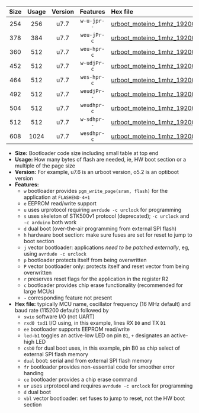 |Size|Usage|Version|Features|Hex file|
|:-:|:-:|:-:|:-:|:--|
|254|256|u7.7|`w-u-jpr--`|[urboot_moteino_1mhz_19200bps_swio_rxd0_txd1_led+b1_ur_vbl.hex](https://raw.githubusercontent.com/stefanrueger/urboot.hex/main/boards/moteino/fcpu_1mhz/19200_bps/urboot_moteino_1mhz_19200bps_swio_rxd0_txd1_led+b1_ur_vbl.hex)|
|378|384|u7.7|`weu-jPr-c`|[urboot_moteino_1mhz_19200bps_swio_rxd0_txd1_ee_led+b1_fr_ce_ur_vbl.hex](https://raw.githubusercontent.com/stefanrueger/urboot.hex/main/boards/moteino/fcpu_1mhz/19200_bps/urboot_moteino_1mhz_19200bps_swio_rxd0_txd1_ee_led+b1_fr_ce_ur_vbl.hex)|
|360|512|u7.7|`weu-hpr-c`|[urboot_moteino_1mhz_19200bps_swio_rxd0_txd1_ee_led+b1_fr_ce_ur.hex](https://raw.githubusercontent.com/stefanrueger/urboot.hex/main/boards/moteino/fcpu_1mhz/19200_bps/urboot_moteino_1mhz_19200bps_swio_rxd0_txd1_ee_led+b1_fr_ce_ur.hex)|
|452|512|u7.7|`w-udjPr-c`|[urboot_moteino_1mhz_19200bps_swio_rxd0_txd1_led+b1_csb0_dual_fr_ce_ur_vbl.hex](https://raw.githubusercontent.com/stefanrueger/urboot.hex/main/boards/moteino/fcpu_1mhz/19200_bps/urboot_moteino_1mhz_19200bps_swio_rxd0_txd1_led+b1_csb0_dual_fr_ce_ur_vbl.hex)|
|464|512|u7.7|`wes-hpr-c`|[urboot_moteino_1mhz_19200bps_swio_rxd0_txd1_ee_led+b1_fr_ce.hex](https://raw.githubusercontent.com/stefanrueger/urboot.hex/main/boards/moteino/fcpu_1mhz/19200_bps/urboot_moteino_1mhz_19200bps_swio_rxd0_txd1_ee_led+b1_fr_ce.hex)|
|492|512|u7.7|`weudjPr--`|[urboot_moteino_1mhz_19200bps_swio_rxd0_txd1_ee_led+b1_csb0_dual_fr_ur_vbl.hex](https://raw.githubusercontent.com/stefanrueger/urboot.hex/main/boards/moteino/fcpu_1mhz/19200_bps/urboot_moteino_1mhz_19200bps_swio_rxd0_txd1_ee_led+b1_csb0_dual_fr_ur_vbl.hex)|
|504|512|u7.7|`weudhpr-c`|[urboot_moteino_1mhz_19200bps_swio_rxd0_txd1_ee_led+b1_csb0_dual_fr_ce_ur.hex](https://raw.githubusercontent.com/stefanrueger/urboot.hex/main/boards/moteino/fcpu_1mhz/19200_bps/urboot_moteino_1mhz_19200bps_swio_rxd0_txd1_ee_led+b1_csb0_dual_fr_ce_ur.hex)|
|512|512|u7.7|`w-sdhpr--`|[urboot_moteino_1mhz_19200bps_swio_rxd0_txd1_led+b1_csb0_dual_fr.hex](https://raw.githubusercontent.com/stefanrueger/urboot.hex/main/boards/moteino/fcpu_1mhz/19200_bps/urboot_moteino_1mhz_19200bps_swio_rxd0_txd1_led+b1_csb0_dual_fr.hex)|
|608|1024|u7.7|`wesdhpr-c`|[urboot_moteino_1mhz_19200bps_swio_rxd0_txd1_ee_led+b1_csb0_dual_fr_ce.hex](https://raw.githubusercontent.com/stefanrueger/urboot.hex/main/boards/moteino/fcpu_1mhz/19200_bps/urboot_moteino_1mhz_19200bps_swio_rxd0_txd1_ee_led+b1_csb0_dual_fr_ce.hex)|

- **Size:** Bootloader code size including small table at top end
- **Usage:** How many bytes of flash are needed, ie, HW boot section or a multiple of the page size
- **Version:** For example, u7.6 is an urboot version, o5.2 is an optiboot version
- **Features:**
  + `w` bootloader provides `pgm_write_page(sram, flash)` for the application at `FLASHEND-4+1`
  + `e` EEPROM read/write support
  + `u` uses urprotocol requiring `avrdude -c urclock` for programming
  + `s` uses skeleton of STK500v1 protocol (deprecated); `-c urclock` and `-c arduino` both work
  + `d` dual boot (over-the-air programming from external SPI flash)
  + `h` hardware boot section: make sure fuses are set for reset to jump to boot section
  + `j` vector bootloader: applications *need to be patched externally*, eg, using `avrdude -c urclock`
  + `p` bootloader protects itself from being overwritten
  + `P` vector bootloader only: protects itself and reset vector from being overwritten
  + `r` preserves reset flags for the application in the register R2
  + `c` bootloader provides chip erase functionality (recommended for large MCUs)
  + `-` corresponding feature not present
- **Hex file:** typically MCU name, oscillator frequency (16 MHz default) and baud rate (115200 default) followed by
  + `swio` software I/O (not UART)
  + `rxd0 txd1` I/O using, in this example, lines RX `D0` and TX `D1`
  + `ee` bootloader supports EEPROM read/write
  + `led-b1` toggles an active-low LED on pin `B1`, `+` designates an active-high LED
  + `csb0` for dual boot uses, in this example, pin B0 as chip select of external SPI flash memory
  + `dual` boot: serial and from external SPI flash memory
  + `fr` bootloader provides non-essential code for smoother error handing
  + `ce` bootloader provides a chip erase command
  + `ur` uses urprotocol and requires `avrdude -c urclock` for programming
  + `d` dual boot
  + `vbl` vector bootloader: set fuses to jump to reset, not the HW boot section
